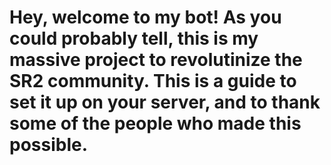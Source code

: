 # Hey, welcome to my bot! As you could probably tell, this is my massive project to revolutinize the SR2 community. This is a guide to set it up on your server, and to thank some of the people who made this possible.